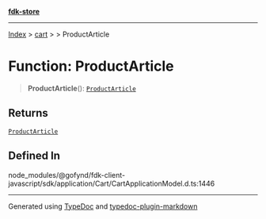 [**fdk-store**](../../../README.md)
***

[Index](../../../API.md) > [cart](../../README.md) > [<internal>](../README.md) > ProductArticle

# Function: ProductArticle

> **ProductArticle**(): [`ProductArticle`](../type-aliases/type-alias.ProductArticle.md)

## Returns

[`ProductArticle`](../type-aliases/type-alias.ProductArticle.md)

## Defined In

node\_modules/@gofynd/fdk-client-javascript/sdk/application/Cart/CartApplicationModel.d.ts:1446

***
Generated using [TypeDoc](https://typedoc.org/) and [typedoc-plugin-markdown](https://www.npmjs.com/package/typedoc-plugin-markdown)

